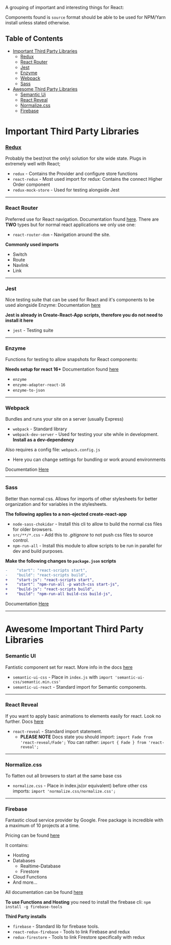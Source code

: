 A grouping of important and interesting things for React:

Components found is `source` format should be able to be used for NPM/Yarn install unless stated otherwise.

## Table of Contents

- [Important Third Party Libraries](#important-third-party-libraries)
  - [Redux](#redux)
  - [React Router](#react-router)
  - [Jest](#jest)
  - [Enzyme](#enzyme)
  - [Webpack](#webpack)
  - [Sass](#sass)
- [Awesome Third Party Libraries](#awesome-third-party-libraries)
  - [Semantic Ui](#semantic-ui)
  - [React Reveal](#react-reveal)
  - [Normalize.css](#normalize-css)
  - [Firebase](#firebase)

# Important Third Party Libraries

### [Redux](https://redux.js.org/#documentation)

Probably the best(not the only) solution for site wide state. Plugs in extremely well with React;

* `redux` - Contains the Provider and configure store functions
* `react-redux` - Most used import for redux: Contains the connect Higher Order component
* `redux-mock-store` - Used for testing alongside Jest

---

### React Router

Preferred use for React navigation. Documentation found [here](https://reacttraining.com/react-router/web/guides/philosophy). There are **TWO** types but for normal react applications we only use one:

* `react-router-dom` - Navigation around the site.

**Commonly used imports**

* Switch
* Route
* Navlink
* Link

---

### Jest

Nice testing suite that can be used for React and it's components to be used alongside Enzyme:
Documentation [here](https://facebook.github.io/jest/docs/en/api.html)

**Jest is already in Create-React-App scripts, therefore you do not need to install it here**

* `jest` - Testing suite

---

### Enzyme

Functions for testing to allow snapshots for React components:

**Needs setup for react 16+**
Documentation found [here](http://airbnb.io/enzyme/docs/api/)

* `enzyme`
* `enzyme-adapter-react-16`
* `enzyme-to-json`

---

### Webpack

Bundles and runs your site on a server (usually Express)

* `webpack` - Standard library
* `webpack-dev-server` - Used for testing your site while in development. **Install as a dev-dependency**

Also requires a config file: `webpack.config.js`
* Here you can change settings for bundling or work around environments

Documentation [Here](https://webpack.js.org/concepts/) 

---

### Sass

Better than normal css. Allows for imports of other stylesheets for better organization and for variables in the stylesheets.

**The following applies to a non-ejected create-react-app**

* `node-sass-chokidar` - Install this cli to allow to build the normal css files for older browsers.
* `src/**/*.css` - Add this to *.gitignore* to not push css files to source control.
* `npm-run-all` - Install this module to allow scripts to be run in parallel for dev and build purposes.

**Make the following changes to `package.json` scripts**

```diff
-    "start": "react-scripts start",
-    "build": "react-scripts build",
+    "start-js": "react-scripts start",
+    "start": "npm-run-all -p watch-css start-js",
+    "build-js": "react-scripts build",
+    "build": "npm-run-all build-css build-js",
```

Documentation [Here](https://sass-lang.com/documentation/file.SASS_REFERENCE.html)

---

# Awesome Important Third Party Libraries

### Semantic UI

Fantistic component set for react. More info in the docs [here](https://react.semantic-ui.com)

* `semantic-ui-css` - Place in `index.js` with `import 'semantic-ui-css/semantic.min.css'`
* `semantic-ui-react` - Standard import for Semantic components.

---

### React Reveal

If you want to apply basic animations to elements easily for react. Look no further. Docs [here](https://www.react-reveal.com/docs/)

* `react-reveal` - Standard import statement.
  * **PLEASE NOTE** Docs state you should import: `import Fade from 'react-reveal/Fade';` You can rather: `import { Fade } from 'react-reveal';`

---

### Normalize.css

To flatten out all browsers to start at the same base css

* `normalize.css` - Place in index.js(or equivalent) before other css imports: `import 'normalize.css/normalize.css';`

---

### Firebase

Fantastic cloud service provider by Google. Free package is incredible with a maximum of 10 projects at a time.

Pricing can be found [here](https://firebase.google.com/pricing/)

It contains:
* Hosting
* Databases
  * Realtime-Database
  * Firestore
* Cloud Functions
* And more...

All documentation can be found [here](https://firebase.google.com/docs/)

**To use Functions and Hosting** you need to install the firebase cli: `npm install -g firebase-tools`

**Third Party installs**
* `firebase` - Standard lib for firebase tools.
* `react-redux-firebase` - Tools to link Firebase and redux
* `redux-firestore` - Tools to link Firestore specifically with redux

